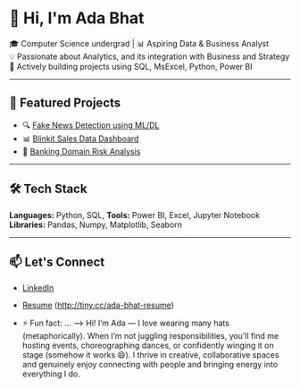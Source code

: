 # 👋 Hi, I'm Ada Bhat  
🎓 Computer Science undergrad | 📊 Aspiring Data & Business Analyst <br>
💡 Passionate about Analytics, and its integration with Business and Strategy <br>
📌 Actively building projects using SQL, MsExcel, Python, Power BI

---

## 🌟 Featured Projects  
- 🔍 [Fake News Detection using ML/DL](https://github.com/adabhat/Fake-news-detection-using-ml-dl)  
- 📊 [Blinkit Sales Data Dashboard](https://github.com/adabhat/Blinkit-Sales-Data-Analysis-Dashboard)
- 🏦 [Banking Domain Risk Analysis](https://github.com/adabhat/Banking-Domain-Risk-Analysis)


  


---

## 🛠️ Tech Stack  
**Languages:** Python, SQL, 
**Tools:** Power BI, Excel, Jupyter Notebook  
**Libraries:** Pandas, Numpy, Matplotlib, Seaborn

---

## 📫 Let's Connect  
- [LinkedIn](https://www.linkedin.com/in/ada-bhat)  
- [Resume](#) (http://tiny.cc/ada-bhat-resume)  


- ⚡ Fun fact: ...
--> Hi! I’m Ada — I love wearing many hats (metaphorically).
When I’m not juggling responsibilities, you’ll find me hosting events, choreographing dances, or confidently winging it on stage (somehow it works 😄).
I thrive in creative, collaborative spaces and genuinely enjoy connecting with people and bringing energy into everything I do.
